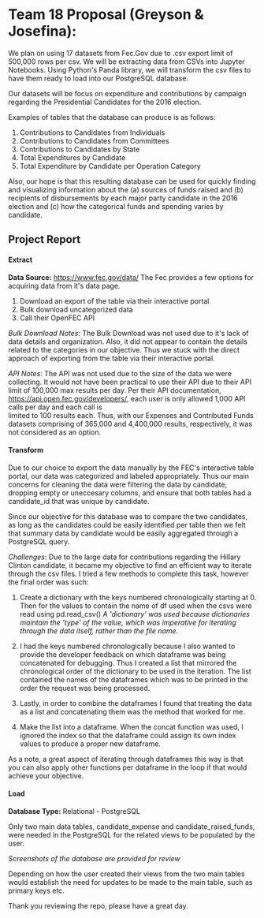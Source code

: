 # Team 18 Proposal (Greyson & Josefina):

We plan on using 17 datasets from Fec.Gov due to .csv export limit of 500,000 rows per csv. We will be extracting data from CSVs into
Jupyter Notebooks. Using Python's Panda library, we will transform the csv files to have them ready to load into our PostgreSQL database. 

Our datasets will be focus on expenditure and contributions by campaign regarding the Presidential  Candidates for the 2016 election. 

Examples of tables that the database can produce is as follows:
1. Contributions to Candidates from Individuals
2. Contributions to Candidates from Committees
4. Contributions to Candidates by State
3. Total Expenditures by Candidate
4. Total Expenditure by Candidate per Operation Category

Also, our hope is that this resulting database can be used for quickly finding and visualizing information about the (a) sources of 
funds raised and (b) recipients of disbursements by each major party candidate in the 2016 election and (c) how the categorical funds 
and spending varies by candidate.


## Project Report
#### Extract
**Data Source:** https://www.fec.gov/data/
The Fec provides a few options for acquiring data from it's data page. 
 1. Download an export of the table via their interactive portal
 2. Bulk download uncategorized data
 3. Call their OpenFEC API

*Bulk Download Notes:*
The Bulk Download was not used due to it's lack of data details and organization.
Also, it did not appear to contain the details related to the categories in our objective. 
Thus we stuck with the direct approach of exporting from the table via their interactive portal. 


*API Notes:*
The API was not used due to the size of the data we were collecting. 
It would not have been practical to use their API due to their API limit of 100,000 max results per day.
Per their API documentation, https://api.open.fec.gov/developers/, each user is only allowed 1,000 API calls per day and each call is  
limited to 100 results each.
Thus, with our Expenses and Contributed Funds datasets comprising of 365,000 and 4,400,000 results, respectively, it was not considered 
as an option. 

#### Transform

Due to our choice to export the data manually by the FEC's interactive table portal, our data was categorized and labeled appropriately. 
Thus our main concerns for cleaning the data were filtering the data by candidate, dropping empty or uneccesary columns, and ensure that 
both tables had a candidate_id that was unique by candidate. 

Since our objective for this database was to compare the two candidates, as long as the candidates could be easily identified per table 
then we felt that summary data by candidate would be easily aggregated through a PostgreSQL query. 

*Challenges*: Due to the large data for contributions regarding the Hillary Clinton candidate, it became my objective to find an 
efficient way to iterate through the csv files. I tried a few methods to complete this task, however the final order was such:
   1. Create a dictionary with the keys numbered chronologically starting at 0. Then for the values to contain the name of df used when 
   the csvs were read using pd.read_csv()
   *A 'dictionary' was used because dictionaries maintain the 'type' of the value, which was imperative for iterating through the data 
   itself, rather than the file name.*
   
   2. I had the keys numbered chronologically because I also wanted to provide the developer feedback on which dataframe was being 
   concatenated for debugging. Thus I created a list that mirrored the chronological order of the dictionary to be used in the 
   iteration. The list contained the names of the dataframes which was to be printed in the order the request was being processed.
   
   3. Lastly, in order to combine the dataframes I found that treating the data as a list and concatenating them was
   the method that worked for me. 
   
   4. Make the list into a dataframe. When the concat function was used, I ignored the index so that the dataframe could assign its own
   index values to produce a proper new dataframe. 
   
   As a note, a great aspect of iterating through dataframes this way is that you can also apply other functions per dataframe 
   in the loop if that would achieve your objective. 

#### Load

**Database Type:** Relational - PostgreSQL

Only two main data tables, candidate_expense and candidate_raised_funds, were needed in the PostgreSQL for the related views to be
populated by the user.

*Screenshots of the database are provided for review*

Depending on how the user created their views from the two main tables would establish the need for updates to be made to the main 
table, such as primary keys etc. 

Thank you reviewing the repo, please have a great day. 
